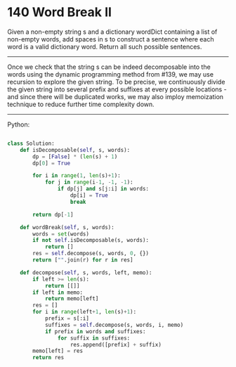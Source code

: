 # 140 Word Break II

Given a non-empty string s and a dictionary wordDict containing a list of
non-empty words, add spaces in s to construct a sentence where each word is
a valid dictionary word. Return all such possible sentences.

---

Once we check that the string s can be indeed decomposable into the words using
the dynamic programming method from #139, we may use recursion to explore the
given string. To be precise, we continuously divide the given string into
several prefix and suffixes at every possible locations - and since there will
be duplicated works, we may also imploy memoization technique to reduce further
time complexity down.

---

Python:

```python

class Solution:
    def isDecomposable(self, s, words):
        dp = [False] * (len(s) + 1)
        dp[0] = True

        for i in range(1, len(s)+1):
            for j in range(i-1, -1, -1):
                if dp[j] and s[j:i] in words:
                    dp[i] = True
                    break

        return dp[-1]

    def wordBreak(self, s, words):
        words = set(words)
        if not self.isDecomposable(s, words):
            return []
        res = self.decompose(s, words, 0, {})
        return ["".join(r) for r in res]

    def decompose(self, s, words, left, memo):
        if left >= len(s):
            return [[]]
        if left in memo:
            return memo[left]
        res = []
        for i in range(left+1, len(s)+1):
            prefix = s[:i]
            suffixes = self.decompose(s, words, i, memo)
            if prefix in words and suffixes:
                for suffix in suffixes:
                    res.append([prefix] + suffix)
        memo[left] = res
        return res
```
